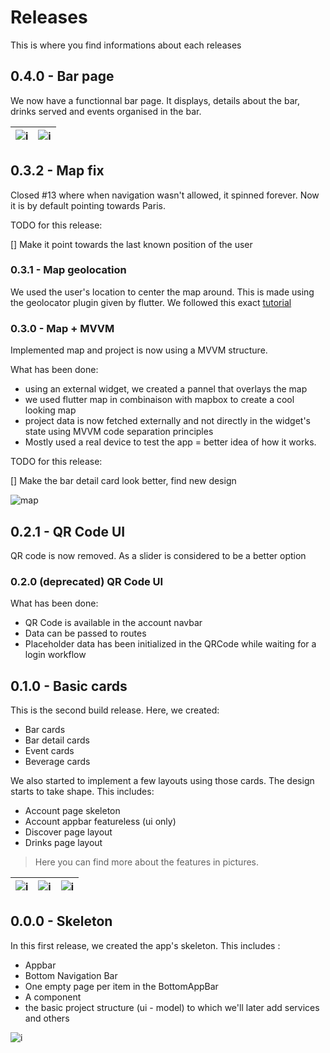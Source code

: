 # Releases

This is where you find informations about each releases

## 0.4.0 - Bar page

We now have a functionnal bar page. It displays, details about the bar, drinks served and events organised in the bar.

| ![i](images/bar1.jpg "Bar page") | ![i](images/bar2.jpg "Bar page") |
|---|---|


## 0.3.2 - Map fix

Closed #13 where when navigation wasn't allowed, it spinned forever. Now it is by default pointing towards Paris.

TODO for this release:

[] Make it point towards the last known position of the user

### 0.3.1 - Map geolocation

We used the user's location to center the map around. This is made using the geolocator plugin given by flutter. We followed this exact [tutorial](https://alligator.io/flutter/geolocator-plugin/)

### 0.3.0 - Map + MVVM

Implemented map and project is now using a MVVM structure.

What has been done:

* using an external widget, we created a pannel that overlays the map
* we used flutter map in combinaison with mapbox to create a cool looking map
* project data is now fetched externally and not directly in the widget's state using MVVM code separation principles
* Mostly used a real device to test the app = better idea of how it works.

TODO for this release:

[] Make the bar detail card look better, find new design


![map](images/map.jpg)


## 0.2.1 - QR Code UI

QR code is now removed. As a slider is considered to be a better option

### 0.2.0 (deprecated) QR Code UI

What has been done:

* QR Code is available in the account navbar
* Data can be passed to routes
* Placeholder data has been initialized in the QRCode while waiting for a login workflow

## 0.1.0 - Basic cards

This is the second build release. Here, we created:

* Bar cards
* Bar detail cards
* Event cards
* Beverage cards

We also started to implement a few layouts using those cards. The design starts to take shape. This includes:

* Account page skeleton
* Account appbar featureless (ui only)
* Discover page layout
* Drinks page layout

> Here you can find more about the features in pictures.

| ![i](images/barandeventcards.png "Discover layout including event and bar cards") | ![i](images/bardetailcard.png "Bar detail") | ![i](images/beverageCard.png "Beverages cards")  | 
|---|---|---|

## 0.0.0 - Skeleton

In this first release, we created the app's skeleton. This includes : 

* Appbar
* Bottom Navigation Bar
* One empty page per item in the BottomAppBar
* A component
* the basic project structure (ui - model) to which we'll later add services and others

![i](images/skeleton-screen-1.png "DiscoverScreen in our skeleton")

